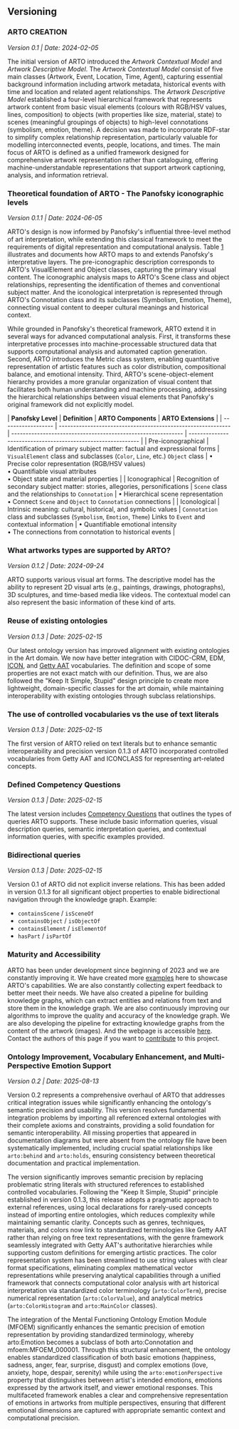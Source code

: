 ## Versioning

### ARTO CREATION
*Version 0.1 | Date: 2024-02-05*

The initial version of ARTO introduced the *Artwork Contextual Model* and *Artwork Descriptive Model*. The *Artwork Contextual Model* consist of five main classes (Artwork, Event, Location, Time, Agent), capturing essential background information including artwork metadata, historical events with time and location and related agent relationships. The *Artwork Descriptive Model* established a four-level hierarchical framework that represents artwork content from basic visual elements (colours with RGB/HSV values, lines, composition) to objects (with properties like size, material, state) to scenes (meaningful groupings of objects) to high-level connotations (symbolism, emotion, theme). A decision was made to incorporate RDF-star to simplify complex relationship representation, particularly valuable for modelling interconnected events, people, locations, and times. The main focus of ARTO is defined as a unified framework designed for comprehensive artwork representation rather than cataloguing, offering machine-understandable representations that support artwork captioning, analysis, and information retrieval.


### Theoretical foundation of ARTO - The Panofsky iconographic levels
*Version 0.1.1 | Date: 2024-06-05*

ARTO's design is now informed by Panofsky's influential three-level method of art interpretation, while extending this classical framework to meet the requirements of digital representation and computational analysis. Table [1](#table1) illustrates and documents how ARTO maps to and extends Panofsky's interpretative layers. The pre-iconographic description corresponds to ARTO's VisualElement and Object classes, capturing the primary visual content. The iconographic analysis maps to ARTO's Scene class and object relationships, representing the identification of themes and conventional subject matter. And the iconological interpretation is represented through ARTO's Connotation class and its subclasses (Symbolism, Emotion, Theme), connecting visual content to deeper cultural meanings and historical context.

While grounded in Panofsky's theoretical framework, ARTO extend it in several ways for advanced computational analysis. First, it transforms these interpretative processes into machine-processable structured data that supports computational analysis and automated caption generation. Second, ARTO introduces the Metric class system, enabling quantitative representation of artistic features such as color distribution, compositional balance, and emotional intensity. Third, ARTO's scene-object-element hierarchy provides a more granular organization of visual content that facilitates both human understanding and machine processing, addressing the hierarchical relationships between visual elements that Panofsky's original framework did not explicitly model.



<a id="table1"></a>
| **Panofsky Level** | **Definition**                                               | **ARTO Components**                                          | **ARTO Extensions**                                          |
| ------------------ | ------------------------------------------------------------ | ------------------------------------------------------------ | ------------------------------------------------------------ |
| Pre-iconographical | Identification of primary subject matter: factual and expressional forms | `VisualElement` class and subclasses (`Color`, `Line`, etc.) `Object` class | • Precise color representation (RGB/HSV values)<br>• Quantifiable visual attributes<br>• Object state and material properties |
| Iconographical     | Recognition of secondary subject matter: stories, allegories, personifications | `Scene` class and the relationships to `Connotation`         | • Hierarchical scene representation<br>• Connect `Scene` and `Object` to `Connotation` connections |
| Iconological       | Intrinsic meaning: cultural, historical, and symbolic values | `Connotation` class and subclasses (`Symbolism`, `Emotion`, `Theme`) Links to `Event` and contextual information | •  Quantifiable emotional intensity<br>• The connections from connotation to historical events |




### What artworks types are supported by ARTO?

*Version 0.1.2 | Date: 2024-09-24*


ARTO supports various visual art forms. The descriptive model has the ability to represent 2D visual arts (e.g., paintings, drawings, photographs), 3D sculptures, and time-based media like videos. The contextual model can also represent the basic information of these kind of arts.



### Reuse of existing ontologies

*Version 0.1.3 | Date: 2025-02-15*

Our latest ontology version has improved alignment with existing ontologies in the Art domain. We now have better integration with CIDOC-CRM, EDM, [ICON](https://w3id.org/icon/ontology/), and [Getty AAT](https://www.getty.edu/research/tools/vocabularies/aat/) vocabularies. The definition and scope of some properties are not exact match with our definition. Thus, we are also followed the "Keep It Simple, Stupid" design principle to create more lightweight, domain-specific classes for the art domain, while maintaining interoperability with existing ontologies through subclass relationships. 






### The use of controlled vocabularies vs the use of text literals

*Version 0.1.3 | Date: 2025-02-15*

The first version of ARTO relied on text literals but to enhance semantic interoperability and precision version 0.1.3 of ARTO incorporated controlled vocabularies from Getty AAT and ICONCLASS for representing art-related concepts.

 <!-- The latest version addresses this by incorporating controlled vocabularies from Getty AAT and ICONCLASS for representing art-related concepts. This shift from text literals to structured vocabulary terms enhances semantic precision and interoperability. -->


### Defined Competency Questions 

*Version 0.1.3 | Date: 2025-02-15*

The latest version includes [Competency Questions](#competency-questions) that outlines the types of queries ARTO supports. These include basic information queries, visual description queries, semantic interpretation queries, and contextual information queries, with specific examples provided. 



### Bidirectional queries

*Version 0.1.3 | Date: 2025-02-15*

Version 0.1 of ARTO did not explicit inverse relations. This has been added in version 0.1.3 for all significant object properties to enable bidirectional navigation through the knowledge graph. 
Example:
- `containsScene` / `isSceneOf`
- `containsObject` / `isObjectOf`  
- `containsElement` / `isElementOf`
- `hasPart` / `isPartOf`



### Maturity and Accessibility

ARTO has been under development since beginning of 2023 and we are constantly improving it. We have created more [examples](examples) here to showcase ARTO's capabilities. We are also constantly collecting expert feedback to better meet their needs. We have also created a pipeline for building knowledge graphs, which can extract entities and relations from text and store them in the knowledge graph. We are also continuously improving our algorithms to improve the quality and accuracy of the knowledge graph. We are also developing the pipeline for extracting knowledge graphs from the content of the artwork (images). And the webpage is accessible [here](website/Artwork%20Object%20Ontology.html). Contact the authors of this page if you want to [contribute](#how-to-contribute) to this project.




### Ontology Improvement, Vocabulary Enhancement, and Multi-Perspective Emotion Support
*Version 0.2 | Date: 2025-08-13*

Version 0.2 represents a comprehensive overhaul of ARTO that addresses critical integration issues while significantly enhancing the ontology's semantic precision and usability. This version resolves fundamental integration problems by importing all referenced external ontologies with their complete axioms and constraints, providing a solid foundation for semantic interoperability. All missing properties that appeared in documentation diagrams but were absent from the ontology file have been systematically implemented, including crucial spatial relationships like `arto:behind` and `arto:holds`, ensuring consistency between theoretical documentation and practical implementation.

The version significantly improves semantic precision by replacing problematic string literals with structured references to established controlled vocabularies. Following the "Keep It Simple, Stupid" principle established in version 0.1.3, this release adopts a pragmatic approach to external references, using local declarations for rarely-used concepts instead of importing entire ontologies, which reduces complexity while maintaining semantic clarity. Concepts such as genres, techniques, materials, and colors now link to standardized terminologies like Getty AAT rather than relying on free text representations, with the genre framework seamlessly integrated with Getty AAT's authoritative hierarchies while supporting custom definitions for emerging artistic practices. The color representation system has been streamlined to use string values with clear format specifications, eliminating complex mathematical vector representations while preserving analytical capabilities through a unified framework that connects computational color analysis with art historical interpretation via standardized color terminology (`arto:ColorTerm`), precise numerical representation (`arto:ColorValue`), and analytical metrics (`arto:ColorHistogram` and `arto:MainColor` classes).

The integration of the Mental Functioning Ontology Emotion Module (MFOEM) significantly enhances the semantic precision of emotion representation by providing standardized terminology, whereby arto:Emotion becomes a subclass of both arto:Connotation and mfoem:MFOEM_000001. Through this structural enhancement, the ontology enables standardized classification of both basic emotions (happiness, sadness, anger, fear, surprise, disgust) and complex emotions (love, anxiety, hope, despair, serenity) while using the `arto:emotionPerspective` property that distinguishes between artist's intended emotions, emotions expressed by the artwork itself, and viewer emotional responses. This multifaceted framework enables a clear and comprehensive representation of emotions in artworks from multiple perspectives, ensuring that different emotional dimensions are captured with appropriate semantic context and computational precision.